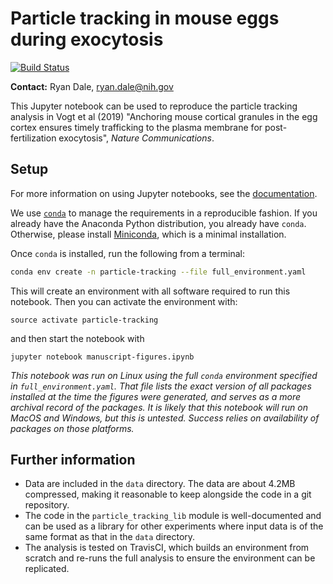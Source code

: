 # Particle tracking in mouse eggs during exocytosis

[![Build Status](https://travis-ci.com/daler/vogt-particle-tracking.svg?branch=master)](https://travis-ci.com/daler/vogt-particle-tracking)

**Contact:** Ryan Dale, ryan.dale@nih.gov

This Jupyter notebook can be used to reproduce the particle tracking analysis
in Vogt et al (2019) "Anchoring mouse cortical granules in the egg cortex ensures
timely trafficking to the plasma membrane for post-fertilization exocytosis",
*Nature Communications*.

## Setup

For more information on using Jupyter notebooks, see the
[documentation](https://jupyter-notebook.readthedocs.io/en/stable/).

We use [`conda`](https://conda.io/docs/) to manage the requirements in
a reproducible fashion. If you already have the Anaconda Python distribution,
you already have `conda`. Otherwise, please install
[Miniconda](https://conda.io/miniconda.html), which is a minimal installation.

Once `conda` is installed, run the following from a terminal:

```bash
conda env create -n particle-tracking --file full_environment.yaml
```

This will create an environment with all software required to run this
notebook. Then you can activate the environment with:

```
source activate particle-tracking
```

and then start the notebook with 

```
jupyter notebook manuscript-figures.ipynb
```

*This notebook was run on Linux using the full `conda` environment specified in
`full_environment.yaml`. That file lists the exact version of all packages
installed at the time the figures were generated, and serves as a more archival
record of the packages. It is likely that this notebook will run on MacOS and
Windows, but this is untested. Success relies on availability of packages on
those platforms.*

## Further information

- Data are included in the `data` directory. The data are about 4.2MB
  compressed, making it reasonable to keep alongside the code in a git
  repository.
- The code in the `particle_tracking_lib` module is well-documented and can be
  used as a library for other experiments where input data is of the same
  format as that in the `data` directory.
- The analysis is tested on TravisCI, which builds an environment from scratch
  and re-runs the full analysis to ensure the environment can be replicated.

